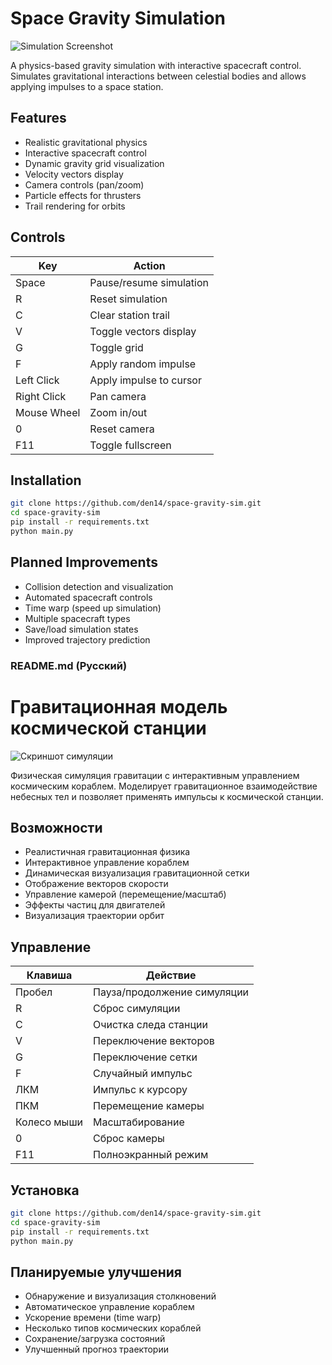 # Space Gravity Simulation

![Simulation Screenshot](screenshot.png)

A physics-based gravity simulation with interactive spacecraft control. Simulates gravitational interactions between celestial bodies and allows applying impulses to a space station.

## Features
- Realistic gravitational physics
- Interactive spacecraft control
- Dynamic gravity grid visualization
- Velocity vectors display
- Camera controls (pan/zoom)
- Particle effects for thrusters
- Trail rendering for orbits

## Controls
| Key          | Action                      |
|--------------|----------------------------|
| Space        | Pause/resume simulation    |
| R            | Reset simulation           |
| C            | Clear station trail        |
| V            | Toggle vectors display     |
| G            | Toggle grid                |
| F            | Apply random impulse       |
| Left Click   | Apply impulse to cursor    |
| Right Click  | Pan camera                 |
| Mouse Wheel  | Zoom in/out                |
| 0            | Reset camera               |
| F11          | Toggle fullscreen          |

## Installation
```bash
git clone https://github.com/den14/space-gravity-sim.git
cd space-gravity-sim
pip install -r requirements.txt
python main.py
```

## Planned Improvements
- Collision detection and visualization
- Automated spacecraft controls
- Time warp (speed up simulation)
- Multiple spacecraft types
- Save/load simulation states
- Improved trajectory prediction


### README.md (Русский)

# Гравитационная модель космической станции

![Скриншот симуляции](screenshot.png)

Физическая симуляция гравитации с интерактивным управлением космическим кораблем. Моделирует гравитационное взаимодействие небесных тел и позволяет применять импульсы к космической станции.

## Возможности
- Реалистичная гравитационная физика
- Интерактивное управление кораблем
- Динамическая визуализация гравитационной сетки
- Отображение векторов скорости
- Управление камерой (перемещение/масштаб)
- Эффекты частиц для двигателей
- Визуализация траектории орбит

## Управление
| Клавиша      | Действие                     |
|--------------|------------------------------|
| Пробел       | Пауза/продолжение симуляции |
| R            | Сброс симуляции             |
| C            | Очистка следа станции       |
| V            | Переключение векторов       |
| G            | Переключение сетки          |
| F            | Случайный импульс           |
| ЛКМ          | Импульс к курсору           |
| ПКМ          | Перемещение камеры          |
| Колесо мыши  | Масштабирование             |
| 0            | Сброс камеры                |
| F11          | Полноэкранный режим         |

## Установка
```bash
git clone https://github.com/den14/space-gravity-sim.git
cd space-gravity-sim
pip install -r requirements.txt
python main.py
```

## Планируемые улучшения
- Обнаружение и визуализация столкновений
- Автоматическое управление кораблем
- Ускорение времени (time warp)
- Несколько типов космических кораблей
- Сохранение/загрузка состояний
- Улучшенный прогноз траектории
